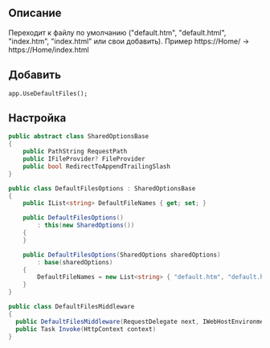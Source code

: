 ## Описание
Переходит к файлу по умолчанию ("default.htm", "default.html", "index.htm", "index.html" или свои добавить). Пример https://Home/  -> https://Home/index.html

## Добавить
```
app.UseDefaultFiles();
```

## Настройка
```csharp
public abstract class SharedOptionsBase
{
	public PathString RequestPath
	public IFileProvider? FileProvider
	public bool RedirectToAppendTrailingSlash
}

public class DefaultFilesOptions : SharedOptionsBase
{
	public IList<string> DefaultFileNames { get; set; }

	public DefaultFilesOptions()
		: this(new SharedOptions())
	{
	}

	public DefaultFilesOptions(SharedOptions sharedOptions)
		: base(sharedOptions)
	{
		DefaultFileNames = new List<string> { "default.htm", "default.html", "index.htm", "index.html" };
	}
}

public class DefaultFilesMiddleware
{
  public DefaultFilesMiddleware(RequestDelegate next, IWebHostEnvironment hostingEnv, IOptions<DefaultFilesOptions> options)
  public Task Invoke(HttpContext context)
}

```
